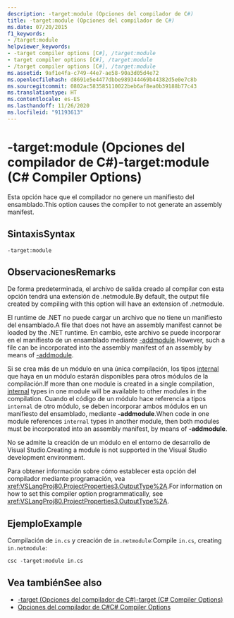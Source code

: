 ```yaml
---
description: -target:module (Opciones del compilador de C#)
title: -target:module (Opciones del compilador de C#)
ms.date: 07/20/2015
f1_keywords:
- /target:module
helpviewer_keywords:
- -target compiler options [C#], /target:module
- target compiler options [C#], /target:module
- /target compiler options [C#], /target:module
ms.assetid: 9af1e4fa-c749-44e7-ae58-90a3d05d4e72
ms.openlocfilehash: d8691e5e4477dbbe989344469b44382d5e0e7c8b
ms.sourcegitcommit: 0802ac583585110022beb6af8ea0b39188b77c43
ms.translationtype: HT
ms.contentlocale: es-ES
ms.lasthandoff: 11/26/2020
ms.locfileid: "91193613"
---
```

# <a name="-targetmodule-c-compiler-options"></a><span data-ttu-id="1ae54-103">-target:module (Opciones del compilador de C#)</span><span class="sxs-lookup"><span data-stu-id="1ae54-103">-target:module (C# Compiler Options)</span></span>

<span data-ttu-id="1ae54-104">Esta opción hace que el compilador no genere un manifiesto del ensamblado.</span><span class="sxs-lookup"><span data-stu-id="1ae54-104">This option causes the compiler to not generate an assembly manifest.</span></span>  
  
## <a name="syntax"></a><span data-ttu-id="1ae54-105">Sintaxis</span><span class="sxs-lookup"><span data-stu-id="1ae54-105">Syntax</span></span>  
  
```console  
-target:module  
```  
  
## <a name="remarks"></a><span data-ttu-id="1ae54-106">Observaciones</span><span class="sxs-lookup"><span data-stu-id="1ae54-106">Remarks</span></span>  

 <span data-ttu-id="1ae54-107">De forma predeterminada, el archivo de salida creado al compilar con esta opción tendrá una extensión de .netmodule.</span><span class="sxs-lookup"><span data-stu-id="1ae54-107">By default, the output file created by compiling with this option will have an extension of .netmodule.</span></span>  
  
 <span data-ttu-id="1ae54-108">El runtime de .NET no puede cargar un archivo que no tiene un manifiesto del ensamblado.</span><span class="sxs-lookup"><span data-stu-id="1ae54-108">A file that does not have an assembly manifest cannot be loaded by the .NET runtime.</span></span> <span data-ttu-id="1ae54-109">En cambio, este archivo se puede incorporar en el manifiesto de un ensamblado mediante [-addmodule](./addmodule-compiler-option.md).</span><span class="sxs-lookup"><span data-stu-id="1ae54-109">However, such a file can be incorporated into the assembly manifest of an assembly by means of [-addmodule](./addmodule-compiler-option.md).</span></span>  
  
 <span data-ttu-id="1ae54-110">Si se crea más de un módulo en una única compilación, los tipos [internal](../keywords/internal.md) que haya en un módulo estarán disponibles para otros módulos de la compilación.</span><span class="sxs-lookup"><span data-stu-id="1ae54-110">If more than one module is created in a single compilation, [internal](../keywords/internal.md) types in one module will be available to other modules in the compilation.</span></span> <span data-ttu-id="1ae54-111">Cuando el código de un módulo hace referencia a tipos `internal` de otro módulo, se deben incorporar ambos módulos en un manifiesto del ensamblado, mediante **-addmodule**.</span><span class="sxs-lookup"><span data-stu-id="1ae54-111">When code in one module references `internal` types in another module, then both modules must be incorporated into an assembly manifest, by means of **-addmodule**.</span></span>  
  
 <span data-ttu-id="1ae54-112">No se admite la creación de un módulo en el entorno de desarrollo de Visual Studio.</span><span class="sxs-lookup"><span data-stu-id="1ae54-112">Creating a module is not supported in the Visual Studio development environment.</span></span>  
  
 <span data-ttu-id="1ae54-113">Para obtener información sobre cómo establecer esta opción del compilador mediante programación, vea <xref:VSLangProj80.ProjectProperties3.OutputType%2A>.</span><span class="sxs-lookup"><span data-stu-id="1ae54-113">For information on how to set this compiler option programmatically, see <xref:VSLangProj80.ProjectProperties3.OutputType%2A>.</span></span>  
  
## <a name="example"></a><span data-ttu-id="1ae54-114">Ejemplo</span><span class="sxs-lookup"><span data-stu-id="1ae54-114">Example</span></span>  

 <span data-ttu-id="1ae54-115">Compilación de `in.cs` y creación de `in.netmodule`:</span><span class="sxs-lookup"><span data-stu-id="1ae54-115">Compile `in.cs`, creating `in.netmodule`:</span></span>  
  
```console  
csc -target:module in.cs  
```  
  
## <a name="see-also"></a><span data-ttu-id="1ae54-116">Vea también</span><span class="sxs-lookup"><span data-stu-id="1ae54-116">See also</span></span>

- [<span data-ttu-id="1ae54-117">-target (Opciones del compilador de C#)</span><span class="sxs-lookup"><span data-stu-id="1ae54-117">-target (C# Compiler Options)</span></span>](./target-compiler-option.md)
- [<span data-ttu-id="1ae54-118">Opciones del compilador de C#</span><span class="sxs-lookup"><span data-stu-id="1ae54-118">C# Compiler Options</span></span>](./index.md)
